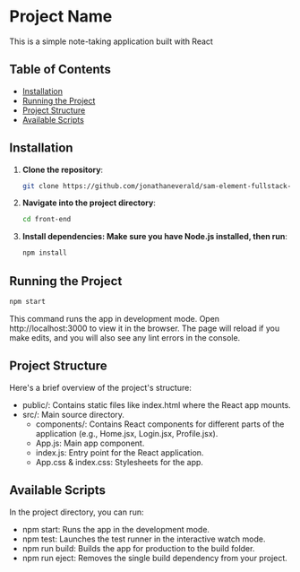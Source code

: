 # Project Name

This is a simple note-taking application built with React

## Table of Contents

- [Installation](#installation)
- [Running the Project](#running-the-project)
- [Project Structure](#project-structure)
- [Available Scripts](#available-scripts)

## Installation

1. **Clone the repository**:
   ```bash
   git clone https://github.com/jonathaneverald/sam-element-fullstack-coding-challenge.git
   ```
2. **Navigate into the project directory**:

   ```bash
   cd front-end
   ```

3. **Install dependencies: Make sure you have Node.js installed, then run**:
   ```bash
   npm install
   ```

## Running the Project

```bash
npm start
```

This command runs the app in development mode. Open http://localhost:3000 to view it in the browser. The page will reload if you make edits, and you will also see any lint errors in the console.

## Project Structure

Here's a brief overview of the project's structure:

- public/: Contains static files like index.html where the React app mounts.
- src/: Main source directory.
  - components/: Contains React components for different parts of the application (e.g., Home.jsx, Login.jsx, Profile.jsx).
  - App.js: Main app component.
  - index.js: Entry point for the React application.
  - App.css & index.css: Stylesheets for the app.

## Available Scripts

In the project directory, you can run:

- npm start: Runs the app in the development mode.
- npm test: Launches the test runner in the interactive watch mode.
- npm run build: Builds the app for production to the build folder.
- npm run eject: Removes the single build dependency from your project.
